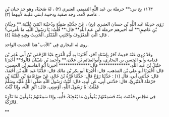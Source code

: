 ١١٦٣ بخ س:** حرملة بن عَبد اللَّهِ التميمي العنبري (٢) ، لهُ صُحبَةٌ، وهو جد حبان بْن عاصم لأمه، وجد صفية ودحيبة ابنتي عليبة لأبيهما (٣) .

رَوَى حَدِيثَهُ عَبد اللَّهِ بْن حسان العنبري (بخ) ، عَنْ جَدَّتَيْهِ صَفِيَّةَ ودُحَيْبَةَ ابْنَتَيْ عُلَيْبَةَ،** وحِبَّانَ بْنِ عَاصِمٍ:** أنه أخبرهم حرملة ابن عَبد اللَّهِ** قال:** قُلْتُ: يَا رَسُولَ اللَّهِ، ما تأمرني؟ قال: ائْتِ الْمَعْرُوفَ واجْتَنِبِ الْمُنْكَرَ..الْحَدِيثَ وفِيهِ قِصَّةٌ (٤) .

روى له البخاري فِي "الأدب"هذا الحديث الواحد.

وقَدْ رُوِيَ عَنْهُ حَدِيثٌ آخَرُ بِإِسْنَادٍ آخَرَ، أَخْبَرَنَا بِهِ أَبُو الْفَرَجِ عَبْدُ الرَّحْمَنِ بْنُ أَبي عُمَر بْن قدامة وأبو الحسن بن البخاري، وأبوالغنائم بْن علان،** وأحمد بْن شَيْبَانَ قَالُوا:** أَخْبَرَنَا حَنْبَلُ بْنُ عَبد اللَّهِ،************** قال:************** أخبرنا أَبُو القاسم بْن الحصين، قال: أَخْبَرَنَا أبو علي بْن المذهب، قال: أَخْبَرَنَا أبو بكر بْن مالك قال: حَدَّثَنَا عَبد اللَّهِ بْن أَحْمَدَ، قال: حَدَّثني أبي، قال (١) : حَدَّثَنَا رَوْحٌ قال: حَدَّثَنَا قُرَّةُ بْنُ خَالِدٍ، عَنْ ضِرْغَامَةَ بْنِ عُلَيْبَةَ بْنِ حَرْمَلَةَ الْعَنْبَرِيِّ، قال: حَدَّثني أَبِي، عَن أَبِيهِ، قال: أَتَيْتُ رَسُولَ اللَّهِ صَلَّى اللَّهُ عَلَيْه وسَلَّمَ فَقُلْتُ: يَا رَسُولَ اللَّهِ، أَوْصِنِي، قال: اتَّقِ اللَّهَ، وإِذَا كُنْتُ

فِي مَجْلِسٍ فَقُمْتَ مِنْهُ فَسَمِعْتَهُمْ يَقُولُونَ مَا يُعْجِبُكَ فَأْتِهِ، وإِذَا سَمِعْتَهُمْ يَقُولُونَ مَا تَكْرَهُ فَاتْرُكْهُ.

**